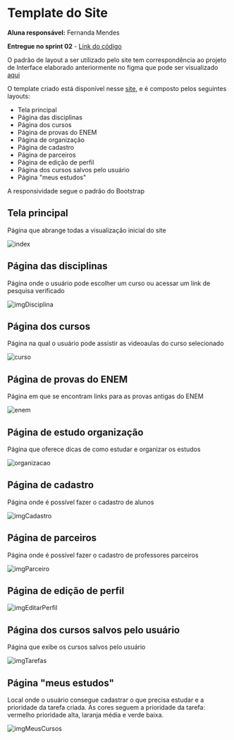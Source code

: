 # Template do Site

**Aluna responsável:** Fernanda Mendes

**Entregue no sprint 02** - [Link do código](https://replit.com/@FernandaMendes1/simplinsino?v=1)

O padrão de layout a ser utilizado pelo site tem correspondência ao projeto de Interface elaborado anteriormente no figma que pode ser visualizado [aqui](https://github.com/ICEI-PUC-Minas-PPLCC-TI/tiaw-ppl-cc-m-20212-aulas-particulares-01/blob/master/Documentacao/02-ProjetoDaSolu%C3%A7%C3%A3o/03-Wireframes.md)

O template criado está disponível nesse [site](https://simplinsino.fernandamendes1.repl.co/index.html), e é composto pelos seguintes layouts: 
- Tela principal
- Página das disciplinas
- Página dos cursos
- Página de provas do ENEM
- Página de organização
- Página de cadastro
- Página de parceiros
- Página de edição de perfil 
- Página dos cursos salvos pelo usuário
- Página "meus estudos"

A responsividade segue o padrão do Bootstrap

## Tela principal

Página que abrange todas a visualização inicial do site

![index](https://user-images.githubusercontent.com/89420917/145126532-7dbfee4f-96d0-4399-8c48-d07eb050c0d3.png)


## Página das disciplinas

Página onde o usuário pode escolher um curso ou acessar um link de pesquisa verificado

![imgDisciplina](https://user-images.githubusercontent.com/86014843/146026863-4f4a54bd-72dc-4020-ac32-776bcbb91ca9.jpeg)


## Página dos cursos

Página na qual o usuário pode assistir as videoaulas do curso selecionado

![curso](https://user-images.githubusercontent.com/89420917/145311839-99b872d5-c427-4d36-8f51-db065a08b5a0.png)


## Página de provas do ENEM

Página em que se encontram links para as provas antigas do ENEM

![enem](https://user-images.githubusercontent.com/89420917/145126597-94f9c364-c19e-4365-adb7-5ca2ad9fd67f.png)

## Página de estudo organização

Página que oferece dicas de como estudar e organizar os estudos 

![organizacao](https://user-images.githubusercontent.com/89420917/145126609-4f64e327-95ec-4085-a93f-119bc5491572.png)


## Página de cadastro


Página onde é possível fazer o cadastro de alunos

![imgCadastro](https://user-images.githubusercontent.com/86014843/146023278-c0ab7b28-8be3-46a7-b92e-92326b0c8d87.jpeg)


## Página de parceiros

Página onde é possível fazer o cadastro de professores parceiros


![imgParceiro](https://user-images.githubusercontent.com/86014843/146023428-728b6ae4-0109-4c4b-9294-e1d7d6314fd3.jpeg)


## Página de edição de perfil

![imgEditarPerfil](https://user-images.githubusercontent.com/86014843/146026938-00f6e6af-e837-49ba-b714-d1d6241c03ee.jpeg)


## Página dos cursos salvos pelo usuário

Página que exibe os cursos salvos pelo usuário


![imgTarefas](https://user-images.githubusercontent.com/86014843/146027020-3de17772-93a7-43c3-bc2b-df124eac3755.jpeg)



## Página "meus estudos"

Local onde o usuário consegue cadastrar o que precisa estudar e a prioridade da tarefa criada. As cores seguem a prioridade da tarefa: vermelho prioridade alta, laranja média e verde baixa. 

![imgMeusCursos](https://user-images.githubusercontent.com/86014843/146026991-9aebaaec-b9b9-4519-92d7-7d4aece2f09c.jpeg)



